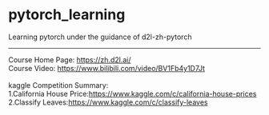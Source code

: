 # pytorch_learning

Learning  pytorch under the guidance of d2l-zh-pytorch
***
Course Home Page: https://zh.d2l.ai/
<br>
Course Video: https://www.bilibili.com/video/BV1Fb4y1D7Jt
<br>
<br>
kaggle Competition Summary:<br>
1.California House Price:https://www.kaggle.com/c/california-house-prices
<br>
2.Classify Leaves:https://www.kaggle.com/c/classify-leaves